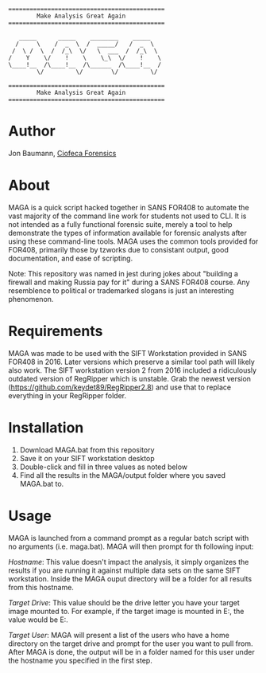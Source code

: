```
============================================
        Make Analysis Great Again
============================================

   _____      _____    ________    _____   
  /     \    /  _  \  /  _____/   /  _  \  
 /  \ /  \  /  /_\  \/   \  ___  /  /_\  \ 
/    Y    \/    !    \    \_\  \/    !    \
\____!__  /\____!__  /\______  /\____!__  /
        \/         \/        \/         \/ 

============================================
        Make Analysis Great Again
============================================
```

# Author
Jon Baumann, [Ciofeca Forensics](https://www.ciofecaforensics.com)

# About
MAGA is a quick script hacked together in SANS FOR408 to automate the vast majority of the command line work for students not used to CLI. It is not intended as a fully functional forensic suite, merely a tool to help demonstrate the types of information available for forensic analysts after using these command-line tools. MAGA uses the common tools provided for FOR408, primarily those by tzworks due to consistant output, good documentation, and ease of scripting.

Note: This repository was named in jest during jokes about "building a firewall and making Russia pay for it" during a SANS FOR408 course. Any resemblence to political or trademarked slogans is just an interesting phenomenon. 

# Requirements
MAGA was made to be used with the SIFT Workstation provided in SANS FOR408 in 2016. Later versions which preserve a similar tool path will likely also work. The SIFT workstation version 2 from 2016 included a ridiculously outdated version of RegRipper which is unstable. Grab the newest version (https://github.com/keydet89/RegRipper2.8) and use that to replace everything in your RegRipper folder.

# Installation
1. Download MAGA.bat from this repository
2. Save it on your SIFT workstation desktop
3. Double-click and fill in three values as noted below
4. Find all the results in the MAGA/output folder where you saved MAGA.bat to.

# Usage
MAGA is launched from a command prompt as a regular batch script with no arguments (i.e. maga.bat). MAGA will then prompt for th following input:

*Hostname*: This value doesn't impact the analysis, it simply organizes the results if you are running it against multiple data sets on the same SIFT workstation. Inside the MAGA ouput directory will be a folder for all results from this hostname.

*Target Drive*: This value should be the drive letter you have your target image mounted to. For example, if the target image is mounted in E:\, the value would be E:\.

*Target User*: MAGA will present a list of the users who have a home directory on the target drive and prompt for the user you want to pull from. After MAGA is done, the output will be in a folder named for this user under the hostname you specified in the first step.
